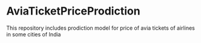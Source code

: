 # AviaTicketPriceProdiction
This repository includes prodiction model for price of avia tickets of airlines in some cities of India
